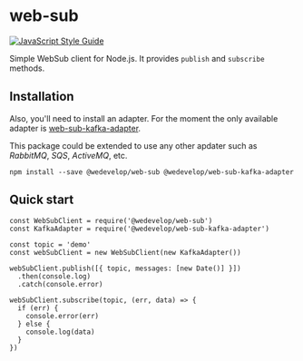 # web-sub

[![JavaScript Style Guide](https://img.shields.io/badge/code_style-standard-brightgreen.svg)](https://standardjs.com)

Simple WebSub client for Node.js. It provides `publish` and `subscribe` methods.

## Installation

Also, you'll need to install an adapter. For the moment the only available adapter is [web-sub-kafka-adapter](https://github.com/WeDevelop-ARG/web-sub-kafka-adapter).

This package could be extended to use any other apdater such as *RabbitMQ*, *SQS*, *ActiveMQ*, etc.

```
npm install --save @wedevelop/web-sub @wedevelop/web-sub-kafka-adapter
```

## Quick start

```
const WebSubClient = require('@wedevelop/web-sub')
const KafkaAdapter = require('@wedevelop/web-sub-kafka-adapter')

const topic = 'demo'
const webSubClient = new WebSubClient(new KafkaAdapter())

webSubClient.publish([{ topic, messages: [new Date()] }])
  .then(console.log)
  .catch(console.error)

webSubClient.subscribe(topic, (err, data) => {
  if (err) {
    console.error(err)
  } else {
    console.log(data)
  }
})
```
